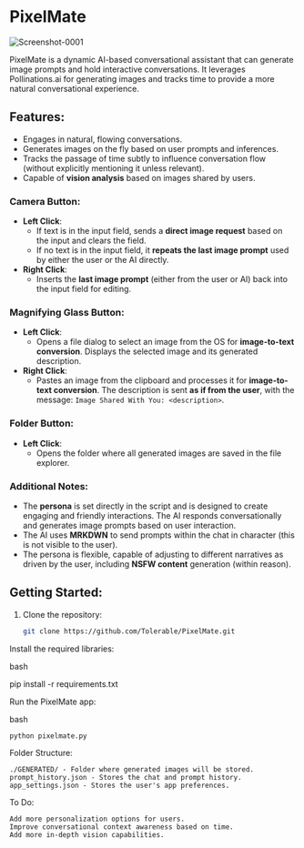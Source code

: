 # PixelMate

![Screenshot-0001](https://github.com/user-attachments/assets/b572d4ca-19e3-458c-9997-df9160dc235a)

PixelMate is a dynamic AI-based conversational assistant that can generate image prompts and hold interactive conversations. It leverages Pollinations.ai for generating images and tracks time to provide a more natural conversational experience.

## Features:
- Engages in natural, flowing conversations.
- Generates images on the fly based on user prompts and inferences.
- Tracks the passage of time subtly to influence conversation flow (without explicitly mentioning it unless relevant).
- Capable of **vision analysis** based on images shared by users.

### Camera Button:
- **Left Click**: 
  - If text is in the input field, sends a **direct image request** based on the input and clears the field.
  - If no text is in the input field, it **repeats the last image prompt** used by either the user or the AI directly.
- **Right Click**: 
  - Inserts the **last image prompt** (either from the user or AI) back into the input field for editing.

### Magnifying Glass Button:
- **Left Click**: 
  - Opens a file dialog to select an image from the OS for **image-to-text conversion**. Displays the selected image and its generated description.
- **Right Click**: 
  - Pastes an image from the clipboard and processes it for **image-to-text conversion**. The description is sent **as if from the user**, with the message: `Image Shared With You: <description>`.

### Folder Button:
- **Left Click**: 
  - Opens the folder where all generated images are saved in the file explorer.

### Additional Notes:
- The **persona** is set directly in the script and is designed to create engaging and friendly interactions. The AI responds conversationally and generates image prompts based on user interaction.
- The AI uses **MRKDWN** to send prompts within the chat in character (this is not visible to the user).
- The persona is flexible, capable of adjusting to different narratives as driven by the user, including **NSFW content** generation (within reason).


## Getting Started:

1. Clone the repository:
   ```bash
   git clone https://github.com/Tolerable/PixelMate.git

Install the required libraries:

bash

pip install -r requirements.txt

Run the PixelMate app:

bash

    python pixelmate.py

Folder Structure:

    ./GENERATED/ - Folder where generated images will be stored.
    prompt_history.json - Stores the chat and prompt history.
    app_settings.json - Stores the user's app preferences.

To Do:

    Add more personalization options for users.
    Improve conversational context awareness based on time.
    Add more in-depth vision capabilities.


